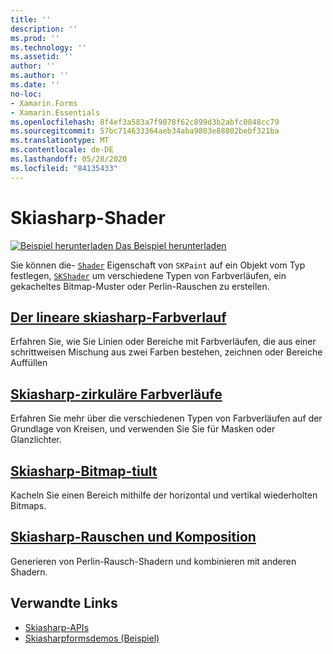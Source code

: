 ```yaml
---
title: ''
description: ''
ms.prod: ''
ms.technology: ''
ms.assetid: ''
author: ''
ms.author: ''
ms.date: ''
no-loc:
- Xamarin.Forms
- Xamarin.Essentials
ms.openlocfilehash: 8f4ef3a583a7f9078f62c899d3b2abfc0848cc79
ms.sourcegitcommit: 57bc714633364aeb34aba9803e88802bebf321ba
ms.translationtype: MT
ms.contentlocale: de-DE
ms.lasthandoff: 05/28/2020
ms.locfileid: "84135433"
---
```

# <a name="skiasharp-shaders"></a>Skiasharp-Shader

[![Beispiel herunterladen](~/media/shared/download.png) Das Beispiel herunterladen](https://docs.microsoft.com/samples/xamarin/xamarin-forms-samples/skiasharpforms-demos)

Sie können die- [`Shader`](xref:SkiaSharp.SKPaint.Shader) Eigenschaft von `SKPaint` auf ein Objekt vom Typ festlegen, [`SKShader`](xref:SkiaSharp.SKShader) um verschiedene Typen von Farbverläufen, ein gekacheltes Bitmap-Muster oder Perlin-Rauschen zu erstellen.

## <a name="the-skiasharp-linear-gradient"></a>[Der lineare skiasharp-Farbverlauf](linear-gradient.md)

Erfahren Sie, wie Sie Linien oder Bereiche mit Farbverläufen, die aus einer schrittweisen Mischung aus zwei Farben bestehen, zeichnen oder Bereiche Auffüllen

## <a name="skiasharp-circular-gradients"></a>[Skiasharp-zirkuläre Farbverläufe](circular-gradients.md)

Erfahren Sie mehr über die verschiedenen Typen von Farbverläufen auf der Grundlage von Kreisen, und verwenden Sie Sie für Masken oder Glanzlichter.

## <a name="skiasharp-bitmap-tiling"></a>[Skiasharp-Bitmap-tiult](bitmap-tiling.md)

Kacheln Sie einen Bereich mithilfe der horizontal und vertikal wiederholten Bitmaps.

## <a name="skiasharp-noise-and-composing"></a>[Skiasharp-Rauschen und Komposition](noise.md)

Generieren von Perlin-Rausch-Shadern und kombinieren mit anderen Shadern.

## <a name="related-links"></a>Verwandte Links

- [Skiasharp-APIs](https://docs.microsoft.com/dotnet/api/skiasharp)
- [Skiasharpformsdemos (Beispiel)](https://docs.microsoft.com/samples/xamarin/xamarin-forms-samples/skiasharpforms-demos)

